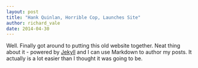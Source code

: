 ```yaml
---
layout: post
title: "Hank Quinlan, Horrible Cop, Launches Site"
author: richard_vale
date: 2014-04-30
---
```


Well. Finally got around to putting this old website together. Neat thing about it - powered by [Jekyll](http://jekyllrb.com) 
and I can use Markdown to author my posts. It actually is a lot easier than I thought it was going to be.
